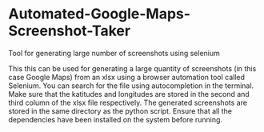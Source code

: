 # Automated-Google-Maps-Screenshot-Taker
Tool for generating large number of screenshots using selenium

This this can be used for generating a large quantity of screenshots (in this case Google Maps) from an xlsx using a browser automation tool called Selenium. You can search for the file using autocompletion in the terminal. Make sure that the katitudes and longitudes are stored in the second and third column of the xlsx file respectively. The generated screenshots are stored in the same directory as the python script. Ensure that all the dependencies have been installed on the system before running.
